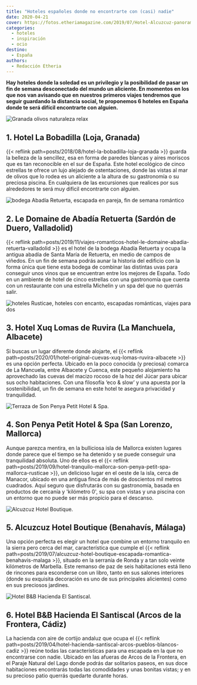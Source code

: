 ```yaml
---
title: "Hoteles españoles donde no encontrarte con (casi) nadie"
date: 2020-04-21
cover: https://fotos.etheriamagazine.com/2019/07/Hotel-Alcuzcuz-panoramica.jpg
categories: 
  - hoteles
  - inspiración
  - ocio
destino: 
  - España
authors: 
  - Redacción Etheria
---
```


**Hay hoteles donde la soledad es un privilegio y la posibilidad de pasar un fin de 
semana desconectado del mundo un aliciente. En momentos en los que nos van avisando que 
en nuestros primeros viajes tendremos que seguir guardando la distancia social, te 
proponemos 6 hoteles en España donde te será difícil encontrarte con alguien.** 

![Granada olivos naturaleza relax](https://fotos.etheriamagazine.com/2018/08/La-Bobadilla-panoramica.jpg "Imagen de La Bobadilla entre campos de olivos. © Barceló Hotel Group")

## 1\. Hotel La Bobadilla (Loja, Granada)

{{< reflink path=posts/2018/08/hotel-la-bobadilla-loja-granada >}} guarda la belleza de 
la sencillez, esa en forma de paredes blancas y aires moriscos que es tan reconocible en 
el sur de España. Este hotel ecológico de cinco estrellas te ofrece un lujo alejado de 
ostentaciones, donde las vistas al mar de olivos que lo rodea es un aliciente a la 
altura de su gastronomía o su preciosa piscina. En cualquiera de las excursiones que 
realices por sus alrededores te será muy difícil encontrarte con alguien. 

![bodega Abadía Retuerta, escapada en pareja, fin de semana romántico](https://fotos.etheriamagazine.com/2019/11/Le-Domaine-panoramica.jpg "Hotel Le Domaine. © Abadía Retuerta")

## 2\. Le Domaine de Abadía Retuerta (Sardón de Duero, Valladolid)

{{< reflink 
path=posts/2019/11/viajes-romanticos-hotel-le-domaine-abadia-retuerta-valladolid >}} es 
el hotel de la bodega Abadía Retuerta y ocupa la antigua abadía de Santa María de 
Retuerta, en medio de campos de viñedos. En un fin de semana podrás aunar la historia 
del edificio con la forma única que tiene esta bodega de combinar las distintas uvas 
para conseguir unos vinos que se encuentran entre los mejores de España. Todo en un 
ambiente de hotel de cinco estrellas con una gastronomía que cuenta con un restaurante 
con una estrella Michelin y un spa del que no querrás salir. 

![hoteles Rusticae, hoteles con encanto, escapadas románticas, viajes para dos](https://fotos.etheriamagazine.com/2020/01/rusticae-xuq-ruvira-ogof.jpg "Salón de la suite Ogof de Xuq Lomas de Ruvira. © Rusticae")

## 3\. Hotel Xuq Lomas de Ruvira (La Manchuela, Albacete)

Si buscas un lugar diferente donde alojarte, el {{< reflink 
path=posts/2020/01/hotel-original-cuevas-xuq-lomas-ruvira-albacete >}} es una opción 
perfecta. Ubicado en la poco conocida (y preciosa) comarca de La Mancuela, entre 
Albacete y Cuenca, este pequeño alojamiento ha aprovechado las cuevas del macizo rocoso 
de la hoz del Júcar para ubicar sus ocho habitaciones. Con una filosofía ‘eco & slow’ y 
una apuesta por la sostenibilidad, un fin de semana en este hotel te asegura privacidad 
y tranquilidad. 

![Terraza de Son Penya Petit Hotel & Spa.](https://fotos.etheriamagazine.com/2019/08/Son-Penya-terraza-restaurante.jpg "Terraza de Son Penya Petit Hotel & Spa. © Rusticae")

## 4\. Son Penya Petit Hotel & Spa (San Lorenzo, Mallorca)

Aunque parezca mentira, en la bulliciosa isla de Mallorca existen lugares donde parece 
que el tiempo se ha detenido y se puede conseguir una tranquilidad absoluta. Uno de 
ellos es el {{< reflink 
path=posts/2019/09/hotel-tranquilo-mallorca-son-penya-petit-spa-mallorca-rusticae >}}, 
un delicioso lugar en el oeste de la isla, cerca de Manacor, ubicado en una antigua 
finca de más de doscientos mil metros cuadrados. Aquí seguro que disfrutarás con su 
gastronomía, basada en productos de cercanía y 'kilómetro 0', su spa con vistas y una 
piscina con un entorno que no puede ser más propicio para el descanso. 

![Alcuzcuz Hotel Boutique.](https://fotos.etheriamagazine.com/2019/07/Hotel-Alcuzcuz-panoramica.jpg "Alcuzcuz Hotel Boutique. © Rusticae")

## 5\. Alcuzcuz Hotel Boutique (Benahavís, Málaga)

Una opción perfecta es elegir un hotel que combine un entorno tranquilo en la sierra 
pero cerca del mar, característica que cumple el {{< reflink 
path=posts/2019/07/alcuzcuz-hotel-boutique-escapada-romantica-benahavis-malaga >}}, 
situado en la serranía de Ronda y a tan solo veinte kilómetros de Marbella. Este remanso 
de paz de seis habitaciones está lleno de rincones para esconderse con un libro, tanto 
en sus salones interiores (donde su exquisita decoración es uno de sus principales 
alicientes) como en sus preciosos jardines. 

![Hotel B&B Hacienda El Santiscal.](https://fotos.etheriamagazine.com/2019/04/El-Santiscal-general.jpg "Hotel B&B Hacienda El Santiscal. © Rusticae")

## 6\. Hotel B&B Hacienda El Santiscal (Arcos de la Frontera, Cádiz)

La hacienda con aire de cortijo andaluz que ocupa el {{< reflink 
path=posts/2019/04/hotel-hacienda-santiscal-arcos-pueblos-blancos-cadiz >}} reúne todas 
las características para una escapada en la que no encontrarse con nadie. Ubicado en las 
afueras de Arcos de la Frontera, en el Paraje Natural del Lago donde podrás dar 
solitarios paseos, en sus doce habitaciones encontrarás todas las comodidades y unas 
bonitas vistas; y en su precioso patio querrás quedarte durante horas.
